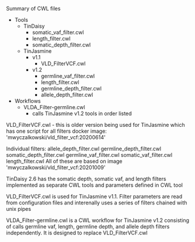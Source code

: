Summary of CWL files
* Tools
  * TinDaisy
    * somatic_vaf_filter.cwl
    * length_filter.cwl
    * somatic_depth_filter.cwl
  * TinJasmine
    * v1.1
      * VLD_FilterVCF.cwl
    * v1.2
      * germline_vaf_filter.cwl
      * length_filter.cwl
      * germline_depth_filter.cwl
      * allele_depth_filter.cwl
* Workflows
  * VLDA_Filter-germline.cwl
    * calls TinJasmine v1.2 tools in order listed


VLD_FilterVCF.cwl - this is older version being used for TinJasmine which has one script for all filters
    docker image: 'mwyczalkowski/vld_filter_vcf:20200614'

Individual filters:
    allele_depth_filter.cwl
    germline_depth_filter.cwl
    somatic_depth_filter.cwl
    germline_vaf_filter.cwl
    somatic_vaf_filter.cwl
    length_filter.cwl
All of these are based on image 'mwyczalkowski/vld_filter_vcf:20201009'

TinDaisy 2.6 has the somatic depth, somatic vaf, and length filters implemented as separate CWL
tools and parameters defined in CWL tool

VLD_FilterVCF.cwl is used for TinJasmine v1.1.  Filter parameters are read from configuration files
and interenally uses a series of filters chained with unix pipes

VLDA_Filter-germline.cwl is a CWL workflow for TinJasmine v1.2 consisting of 
calls germline vaf, length, germline depth, and allele depth
filters independently.  It is designed to replace VLD_FilterVCF.cwl
